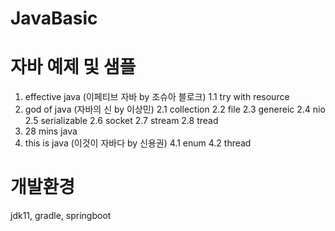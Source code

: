 # JavaBasic
# 자바 예제 및 샘플
1. effective java (이페티브 자바 by 조슈아 블로크)
   1.1 try with resource
2. god of java (자바의 신 by 이상민)
   2.1 collection
   2.2 file
   2.3 genereic
   2.4 nio
   2.5 serializable
   2.6 socket
   2.7 stream
   2.8 tread
3. 28 mins java
4. this is java (이것이 자바다 by 신용권)
   4.1 enum
   4.2 thread

# 개발환경
jdk11, gradle, springboot
